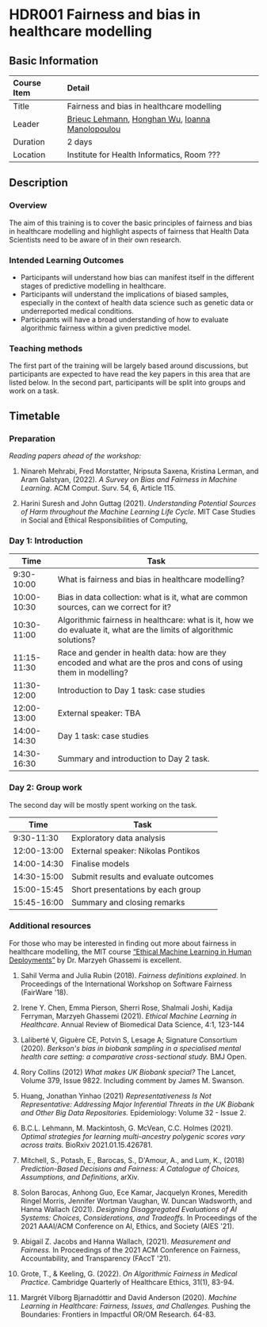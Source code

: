 # HDR001 Fairness and bias in healthcare modelling

## Basic Information

| Course Item | Detail |
| :---- | :------ |
| Title | Fairness and bias in healthcare modelling |
| Leader | [Brieuc Lehmann](https://brieuclehmann.github.io/), [Honghan Wu](https://iris.ucl.ac.uk/iris/browse/profile?upi=HWWUX46), [Ioanna Manolopoulou](https://ioannamanolopoulou.github.io/) |
| Duration | 2 days |
| Location | Institute for Health Informatics, Room ??? |

## Description

### Overview 

The aim of this training is to cover the basic principles of fairness and bias in healthcare modelling and highlight aspects of fairness that Health Data Scientists need to be aware of in their own research.

### Intended Learning Outcomes

- Participants will understand how bias can manifest itself in the different stages of predictive modelling in healthcare.
- Participants will understand the implications of biased samples, especially in the context of health data science such as genetic data or underreported medical conditions.
- Participants will have a broad understanding of how to evaluate algorithmic fairness within a given predictive model. 

### Teaching methods

The first part of the training will be largely based around discussions, but participants are expected to have read the key papers in this area that are listed below. In the second part, participants will be split into groups and work on a task. 

## Timetable

### Preparation


*Reading papers ahead of the workshop:*

1. Ninareh Mehrabi, Fred Morstatter, Nripsuta Saxena, Kristina Lerman, and Aram Galstyan, (2022). *A Survey on Bias and Fairness in Machine Learning*. ACM Comput. Surv. 54, 6, Article 115.

2. Harini Suresh and John Guttag (2021). *Understanding Potential Sources of Harm throughout the Machine Learning Life Cycle*. MIT Case Studies in Social and Ethical Responsibilities of Computing,


### Day 1: Introduction

| Time | Task |
| ---- | ---- |
| 9:30-10:00 | What is fairness and bias in healthcare modelling? |
| 10:00-10:30 | Bias in data collection: what is it, what are common sources, can we correct for it? |
| 10:30-11:00 | Algorithmic fairness in healthcare: what is it, how we do evaluate it, what are the limits of algorithmic solutions?  |
| 11:15-11:30 | Race and gender in health data: how are they encoded and what are the pros and cons of using them in modelling? |
| 11:30-12:00 | Introduction to Day 1 task: case studies |
| 12:00-13:00 | External speaker: TBA |
| 14:00-14:30 | Day 1 task: case studies |
| 14:30-16:30 | Summary and introduction to Day 2 task.|

### Day 2: Group work

The second day will be mostly spent working on the task.

| Time | Task |
| ---- | ---- |
| 9:30-11:30 | Exploratory data analysis |
| 12:00-13:00 | External speaker: Nikolas Pontikos|
| 14:00-14:30 | Finalise models |
| 14:30-15:00 | Submit results and evaluate outcomes |
| 15:00-15:45 | Short presentations by each group |
| 15:45-16:00 | Summary and closing remarks |

### Additional resources

For those who may be interested in finding out more about fairness in healthcare modelling, the MIT course [“Ethical Machine Learning in Human Deployments”](https://canvas.mit.edu/courses/14219) by Dr. Marzyeh Ghassemi is excellent. 

1. Sahil Verma and Julia Rubin (2018). *Fairness definitions explained*. In Proceedings of the International Workshop on Software Fairness (FairWare '18). 

2. Irene Y. Chen, Emma Pierson, Sherri Rose, Shalmali Joshi, Kadija Ferryman, Marzyeh Ghassemi (2021). *Ethical Machine Learning in Healthcare*. Annual Review of Biomedical Data Science, 4:1, 123-144 

3. Laliberté V, Giguère CE, Potvin S, Lesage A; Signature Consortium (2020). *Berkson's bias in biobank sampling in a specialised mental health care setting: a comparative cross-sectional study.* BMJ Open.

4. Rory Collins (2012) *What makes UK Biobank special?*  The Lancet, Volume 379, Issue 9822. Including comment by James M. Swanson.

5. Huang, Jonathan Yinhao (2021) *Representativeness Is Not Representative: Addressing Major Inferential Threats in the UK Biobank and Other Big Data Repositories.* Epidemiology: Volume 32 - Issue 2.

6. B.C.L. Lehmann, M. Mackintosh, G. McVean, C.C. Holmes (2021). *Optimal strategies for learning multi-ancestry polygenic scores vary across traits.* BioRxiv 2021.01.15.426781.


7. Mitchell, S., Potash, E., Barocas, S., D'Amour, A., and Lum, K., (2018) *Prediction-Based Decisions and Fairness: A Catalogue of Choices, Assumptions, and Definitions*, arXiv.

8. Solon Barocas, Anhong Guo, Ece Kamar, Jacquelyn Krones, Meredith Ringel Morris, Jennifer Wortman Vaughan, W. Duncan Wadsworth, and Hanna Wallach (2021). *Designing Disaggregated Evaluations of AI Systems: Choices, Considerations, and Tradeoffs.* In Proceedings of the 2021 AAAI/ACM Conference on AI, Ethics, and Society (AIES '21). 

9. Abigail Z. Jacobs and Hanna Wallach, (2021). *Measurement and Fairness.* In Proceedings of the 2021 ACM Conference on Fairness, Accountability, and Transparency (FAccT '21).

10. Grote, T., & Keeling, G. (2022). *On Algorithmic Fairness in Medical Practice*. Cambridge Quarterly of Healthcare Ethics, 31(1), 83-94. 

11.  Margrét Vilborg Bjarnadóttir and David Anderson (2020). *Machine Learning in Healthcare: Fairness, Issues, and Challenges.* Pushing the Boundaries: Frontiers in Impactful OR/OM Research. 64-83.
